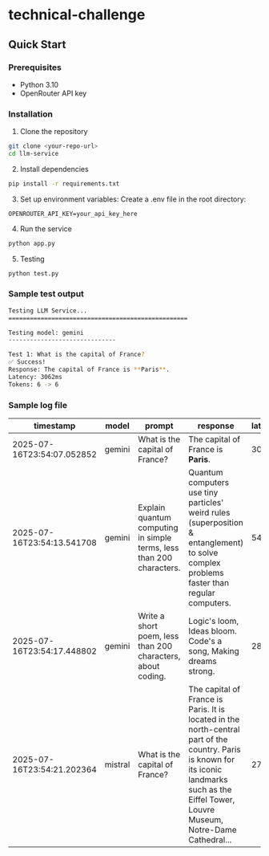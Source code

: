 # technical-challenge

## Quick Start
### Prerequisites
* Python 3.10
* OpenRouter API key

### Installation
1. Clone the repository
````bash
git clone <your-repo-url>
cd llm-service
````

2. Install dependencies
````bash
pip install -r requirements.txt
````

3. Set up environment variables: Create a .env file in the root directory:
````env
OPENROUTER_API_KEY=your_api_key_here
````

4. Run the service
````bash
python app.py
````

5. Testing
````bash
python test.py
````

### Sample test output
````bash
Testing LLM Service...
==================================================

Testing model: gemini
------------------------------

Test 1: What is the capital of France?
✅ Success!
Response: The capital of France is **Paris**.
Latency: 3062ms
Tokens: 6 -> 6
````

### Sample log file
| timestamp                  | model   | prompt                                                                                   | response                                                                                                                                             | latency_ms | prompt_tokens | response_tokens |
|---------------------------|---------|------------------------------------------------------------------------------------------|------------------------------------------------------------------------------------------------------------------------------------------------------|-------------|----------------|------------------|
| 2025-07-16T23:54:07.052852 | gemini  | What is the capital of France?                                                          | The capital of France is **Paris**.                                                                                                                  | 3062        | 6              | 6                |
| 2025-07-16T23:54:13.541708 | gemini  | Explain quantum computing in simple terms, less than 200 characters.                   | Quantum computers use tiny particles' weird rules (superposition & entanglement) to solve complex problems faster than regular computers.           | 5473        | 10             | 18               |
| 2025-07-16T23:54:17.448802 | gemini  | Write a short poem, less than 200 characters, about coding.                             | Logic's loom, Ideas bloom. Code's a song, Making dreams strong.                                                                                      | 2894        | 10             | 10               |
| 2025-07-16T23:54:21.202364 | mistral | What is the capital of France?                                                          | The capital of France is Paris. It is located in the north-central part of the country. Paris is known for its iconic landmarks such as the Eiffel Tower, Louvre Museum, Notre-Dame Cathedral... | 2735        | 6              | 48               |

